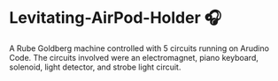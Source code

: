 # Levitating-AirPod-Holder 🎧
A Rube Goldberg machine controlled with 5 circuits running on Arudino Code. The circuits involved were an electromagnet, piano keyboard, solenoid, light detector, and strobe light circuit.
